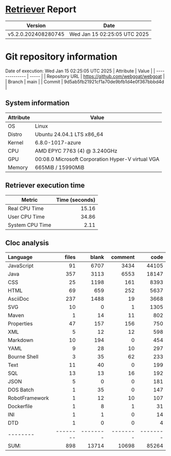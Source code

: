 # [Retriever](https://github.com/PalladioSimulator/Palladio-ReverseEngineering-Retriever) Report
| Version | Date |
| ------- | ---- |
| v5.2.0.202408280745 | Wed Jan 15 02:25:05 UTC 2025 |

# Git repository information
Date of execution: Wed Jan 15 02:25:05 UTC 2025
|    Attribute   | Value |
| -------------- | ----- |
| Repository URL | https://github.com/webgoat/webgoat |
| Branch         | main |
| Commit         | 9d5ab5fb21921cf1a70de9bfb1d4e0f367bbbd4d |


## System information
| Attribute | Value |
| --------- | ----- |
| OS | Linux  |
| Distro | Ubuntu 24.04.1 LTS x86_64  |
| Kernel | 6.8.0-1017-azure  |
| CPU | AMD EPYC 7763 (4) @ 3.240GHz  |
| GPU | 00:08.0 Microsoft Corporation Hyper-V virtual VGA  |
| Memory | 665MiB / 15990MiB  |

## Retriever execution time
| Metric | Time (seconds) |
| --- | ---: |
| Real CPU Time | 15.16 |
| User CPU Time | 34.86 |
| System CPU Time | 2.11 |
<!--
Explainations:
- __Real CPU Time__: actual time the command has run (can be less than total time spent in user and system mode for multi-threaded processes)
- __User CPU Time__: time the command has spent running in user mode
- __System CPU Time__: time the command has spent running in system or kernel mode
-->

## Cloc analysis

Language|files|blank|comment|code
:-------|-------:|-------:|-------:|-------:
JavaScript|91|6707|3434|44105
Java|357|3113|6553|18147
CSS|25|1198|161|8393
HTML|69|659|252|5637
AsciiDoc|237|1488|19|3668
SVG|10|0|1|1305
Maven|1|14|11|802
Properties|47|157|156|750
XML|5|12|12|598
Markdown|10|194|0|454
YAML|9|28|10|297
Bourne Shell|3|35|62|233
Text|11|40|0|199
SQL|13|13|16|192
JSON|5|0|0|181
DOS Batch|1|35|0|147
RobotFramework|1|12|10|107
Dockerfile|1|8|1|31
INI|1|1|0|14
DTD|1|0|0|4
--------|--------|--------|--------|--------
SUM:|898|13714|10698|85264
